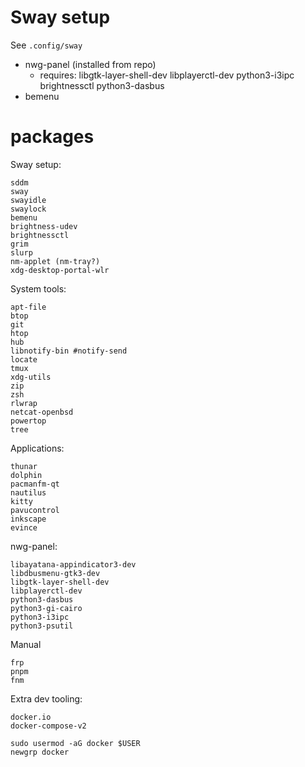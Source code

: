 # Sway setup

See `.config/sway`

- nwg-panel (installed from repo)
  - requires: libgtk-layer-shell-dev libplayerctl-dev python3-i3ipc brightnessctl python3-dasbus
- bemenu

# packages

Sway setup:

```
sddm
sway
swayidle
swaylock
bemenu
brightness-udev
brightnessctl
grim
slurp
nm-applet (nm-tray?)
xdg-desktop-portal-wlr
```

System tools:

```
apt-file
btop
git
htop
hub
libnotify-bin #notify-send
locate
tmux
xdg-utils
zip
zsh
rlwrap
netcat-openbsd
powertop
tree
```

Applications:

```
thunar
dolphin
pacmanfm-qt
nautilus
kitty
pavucontrol
inkscape
evince
```

nwg-panel:

```
libayatana-appindicator3-dev
libdbusmenu-gtk3-dev
libgtk-layer-shell-dev
libplayerctl-dev
python3-dasbus
python3-gi-cairo
python3-i3ipc
python3-psutil
```

Manual

```
frp
pnpm
fnm
```

Extra dev tooling:

```
docker.io
docker-compose-v2
```

```
sudo usermod -aG docker $USER
newgrp docker
```
